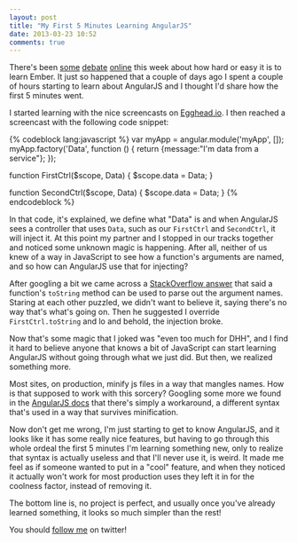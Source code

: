 ```yaml
---
layout: post
title: "My First 5 Minutes Learning AngularJS"
date: 2013-03-23 10:52
comments: true
---
```


There's been [some](https://news.ycombinator.com/item?id=5406857) [debate](https://news.ycombinator.com/item?id=5424419) [online](https://twitter.com/wycats/status/315177556305408001) this week about how hard or easy it is to learn Ember. It just so happened that a couple of days ago I spent a couple of hours starting to learn about AngularJS and I thought I'd share how the first 5 minutes went.

I started learning with the nice screencasts on [Egghead.io](http://egghead.io). I then reached a screencast with the following code snippet:

{% codeblock lang:javascript %}
var myApp = angular.module('myApp', []);
myApp.factory('Data', function () {
    return {message:"I'm data from a service"};
});

function FirstCtrl($scope, Data) {
    $scope.data = Data;
}

function SecondCtrl($scope, Data) {
    $scope.data = Data;
}
{% endcodeblock %}

In that code, it's explained, we define what "Data" is and when AngularJS sees a controller that uses `Data`, such as our `FirstCtrl` and `SecondCtrl`, it will inject it. At this point my partner and I stopped in our tracks together and noticed some unknown magic is happening. After all, neither of us knew of a way in JavaScript to see how a function's arguments are named, and so how can AngularJS use that for injecting?

After googling a bit we came across a [StackOverflow answer](http://stackoverflow.com/a/9924463/573) that said a function's `toString` method can be used to parse out the argument names. Staring at each other puzzled, we didn't want to believe it, saying there's no way that's what's going on. Then he suggested I override `FirstCtrl.toString` and lo and behold, the injection broke.

Now that's some magic that I joked was "even too much for DHH", and I find it hard to believe anyone that knows a bit of JavaScript can start learning AngularJS without going through what we just did. But then, we realized something more.

Most sites, on production, minify js files in a way that mangles names. How is that supposed to work with this sorcery? Googling some more we found in the [AngularJS docs](http://docs.angularjs.org/tutorial/step_05) that there's simply a workaround, a different syntax that's used in a way that survives minification.

Now don't get me wrong, I'm just starting to get to know AngularJS, and it looks like it has some really nice features, but having to go through this whole ordeal the first 5 minutes I'm learning something new, only to realize that syntax is actually useless and that I'll never use it, is weird. It made me feel as if someone wanted to put in a "cool" feature, and when they noticed it actually won't work for most production uses they left it in for the coolness factor, instead of removing it.

The bottom line is, no project is perfect, and usually once you've already learned something, it looks so much simpler than the rest!

You should [follow me](http://twitter.com/avivby) on twitter!

